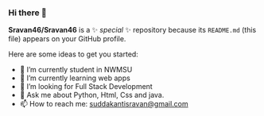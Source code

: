 ### Hi there 👋

**Sravan46/Sravan46** is a ✨ _special_ ✨ repository because its `README.md` (this file) appears on your GitHub profile.

Here are some ideas to get you started:

- 🔭 I’m currently student in NWMSU
- 🌱 I’m currently learning web apps
- 👯 I’m looking for Full Stack Development
- 💬 Ask me about Python, Html, Css and java.
- 📫 How to reach me: suddakantisravan@gmail.com
